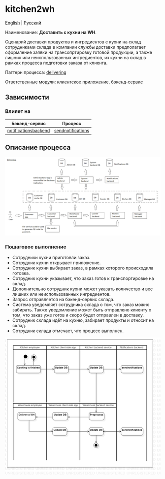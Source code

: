 # kitchen2wh

[English](kitchen2wh.md) | [Русский](kitchen2wh.ru.md)

Наименование: **Доставить с кухни на WH**.

Сценарий доставки продуктов и ингредиентов с кухни на склад сотрудниками склада в компании службы доставки предполагает оформление заявки на трансопртировку готовой продукции, а также лишних или неиспользованных ингредиентов, из кухни на склад в рамках процесса подготовки заказа от клиента.

Паттерн процесса: [delivering](../../processpatterns/delivering.ru.md)

Ответственные модули: [клиентское приложение](../../frontend/warehouseclient.md), [бэкенд-сервис](../../backend/warehousebackend.md)

## Зависимости

### Влияет на

| Бэкэнд-сервис | Процесс |
| --- | ---- |
| [notificationsbackend](../../backend/notificationsbackend.ru.md) | [sendnotifications](../notificationsbackend/sendnotifications.ru.md) |

## Описание процесса

![delivering_overall](../../img/processpatterns/delivering_overall.png)

### Пошаговое выполнение

- Сотрудники кухни приготовли заказ.
- Сотрудник кухни открывает приложение.
- Сотрудник кухни выбирает заказ, в рамках которого происходила готовка.
- Сотрудник кухни указывает, что заказ готов к транспортировке на склад.
- Дополнительно сотрудник кухни может указать количество и вес лишних или неиспользованных ингредиентов.
- Запрос отправляется на бэкенд-сервис склада.
- Система уведомляет сотрудника склада о том, что заказ можно забирать. Также уведомление может быть отправлено клиенту о том, что заказ уже готов и скоро будет отправлен в доставку.
- Сотрудник склада идёт на кухню, забирает продукты и относит на склад.
- Сотрудник склада отмечает, что процесс выполнен.

![warehouse.kitchen2wh](../../img/activitydiagrams/warehouse.kitchen2wh.png)
